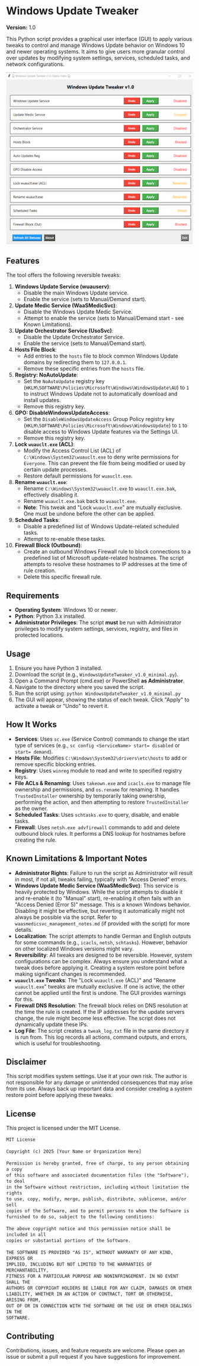 # Windows Update Tweaker

**Version:** 1.0

This Python script provides a graphical user interface (GUI) to apply various tweaks to control and manage Windows Update behavior on Windows 10 and newer operating systems. It aims to give users more granular control over updates by modifying system settings, services, scheduled tasks, and network configurations.

![Windows Update Tweaker](WindowsUpdateTweaker.png)
## Features

The tool offers the following reversible tweaks:

1.  **Windows Update Service (wuauserv)**:
    *   Disable the main Windows Update service.
    *   Enable the service (sets to Manual/Demand start).
2.  **Update Medic Service (WaaSMedicSvc)**:
    *   Disable the Windows Update Medic Service.
    *   Attempt to enable the service (sets to Manual/Demand start - see Known Limitations).
3.  **Update Orchestrator Service (UsoSvc)**:
    *   Disable the Update Orchestrator Service.
    *   Enable the service (sets to Manual/Demand start).
4.  **Hosts File Block**:
    *   Add entries to the `hosts` file to block common Windows Update domains by redirecting them to `127.0.0.1`.
    *   Remove these specific entries from the `hosts` file.
5.  **Registry: NoAutoUpdate**:
    *   Set the `NoAutoUpdate` registry key (`HKLM\SOFTWARE\Policies\Microsoft\Windows\WindowsUpdate\AU`) to `1` to instruct Windows Update not to automatically download and install updates.
    *   Remove this registry key.
6.  **GPO: DisableWindowsUpdateAccess**:
    *   Set the `DisableWindowsUpdateAccess` Group Policy registry key (`HKLM\SOFTWARE\Policies\Microsoft\Windows\WindowsUpdate`) to `1` to disable access to Windows Update features via the Settings UI.
    *   Remove this registry key.
7.  **Lock `wuauclt.exe` (ACL)**:
    *   Modify the Access Control List (ACL) of `C:\Windows\System32\wuauclt.exe` to deny write permissions for `Everyone`. This can prevent the file from being modified or used by certain update processes.
    *   Restore default permissions for `wuauclt.exe`.
8.  **Rename `wuauclt.exe`**:
    *   Rename `C:\Windows\System32\wuauclt.exe` to `wuauclt.exe.bak`, effectively disabling it.
    *   Rename `wuauclt.exe.bak` back to `wuauclt.exe`.
    *   **Note**: This tweak and "Lock `wuauclt.exe`" are mutually exclusive. One must be undone before the other can be applied.
9.  **Scheduled Tasks**: 
    *   Disable a predefined list of Windows Update-related scheduled tasks.
    *   Attempt to re-enable these tasks.
10. **Firewall Block (Outbound)**:
    *   Create an outbound Windows Firewall rule to block connections to a predefined list of Microsoft update-related hostnames. The script attempts to resolve these hostnames to IP addresses at the time of rule creation.
    *   Delete this specific firewall rule.

## Requirements

*   **Operating System**: Windows 10 or newer.
*   **Python**: Python 3.x installed.
*   **Administrator Privileges**: The script **must** be run with Administrator privileges to modify system settings, services, registry, and files in protected locations.

## Usage

1.  Ensure you have Python 3 installed.
2.  Download the script (e.g., `WindowsUpdateTweaker_v1.0_minimal.py`).
3.  Open a Command Prompt (cmd.exe) or PowerShell **as Administrator**.
4.  Navigate to the directory where you saved the script.
5.  Run the script using: `python WindowsUpdateTweaker_v1.0_minimal.py`
6.  The GUI will appear, showing the status of each tweak. Click "Apply" to activate a tweak or "Undo" to revert it.

## How It Works

*   **Services**: Uses `sc.exe` (Service Control) commands to change the start type of services (e.g., `sc config <ServiceName> start= disabled` or `start= demand`).
*   **Hosts File**: Modifies `C:\Windows\System32\drivers\etc\hosts` to add or remove specific blocking entries.
*   **Registry**: Uses `winreg` module to read and write to specified registry keys.
*   **File ACLs & Renaming**: Uses `takeown.exe` and `icacls.exe` to manage file ownership and permissions, and `os.rename` for renaming. It handles `TrustedInstaller` ownership by temporarily taking ownership, performing the action, and then attempting to restore `TrustedInstaller` as the owner.
*   **Scheduled Tasks**: Uses `schtasks.exe` to query, disable, and enable tasks.
*   **Firewall**: Uses `netsh.exe advfirewall` commands to add and delete outbound block rules. It performs a DNS lookup for hostnames before creating the rule.

## Known Limitations & Important Notes

*   **Administrator Rights**: Failure to run the script as Administrator will result in most, if not all, tweaks failing, typically with "Access Denied" errors.
*   **Windows Update Medic Service (WaaSMedicSvc)**: This service is heavily protected by Windows. While the script attempts to disable it and re-enable it (to "Manual" start), re-enabling it often fails with an "Access Denied (Error 5)" message. This is a known Windows behavior. Disabling it might be effective, but reverting it automatically might not always be possible via the script. Refer to `waasmedicsvc_management_notes.md` (if provided with the script) for more details.
*   **Localization**: The script attempts to handle German and English outputs for some commands (e.g., `icacls`, `netsh`, `schtasks`). However, behavior on other localized Windows versions might vary.
*   **Reversibility**: All tweaks are designed to be reversible. However, system configurations can be complex. Always ensure you understand what a tweak does before applying it. Creating a system restore point before making significant changes is recommended.
*   **`wuauclt.exe` Tweaks**: The "Lock `wuauclt.exe` (ACL)" and "Rename `wuauclt.exe`" tweaks are mutually exclusive. If one is active, the other cannot be applied until the first is undone. The GUI provides warnings for this.
*   **Firewall DNS Resolution**: The firewall block relies on DNS resolution at the time the rule is created. If the IP addresses for the update servers change, the rule might become less effective. The script does not dynamically update these IPs.
*   **Log File**: The script creates a `tweak_log.txt` file in the same directory it is run from. This log records all actions, command outputs, and errors, which is useful for troubleshooting.

## Disclaimer

This script modifies system settings. Use it at your own risk. The author is not responsible for any damage or unintended consequences that may arise from its use. Always back up important data and consider creating a system restore point before applying these tweaks.

## License

This project is licensed under the MIT License.

```text
MIT License

Copyright (c) 2025 [Your Name or Organization Here]

Permission is hereby granted, free of charge, to any person obtaining a copy
of this software and associated documentation files (the "Software"), to deal
in the Software without restriction, including without limitation the rights
to use, copy, modify, merge, publish, distribute, sublicense, and/or sell
copies of the Software, and to permit persons to whom the Software is
furnished to do so, subject to the following conditions:

The above copyright notice and this permission notice shall be included in all
copies or substantial portions of the Software.

THE SOFTWARE IS PROVIDED "AS IS", WITHOUT WARRANTY OF ANY KIND, EXPRESS OR
IMPLIED, INCLUDING BUT NOT LIMITED TO THE WARRANTIES OF MERCHANTABILITY,
FITNESS FOR A PARTICULAR PURPOSE AND NONINFRINGEMENT. IN NO EVENT SHALL THE
AUTHORS OR COPYRIGHT HOLDERS BE LIABLE FOR ANY CLAIM, DAMAGES OR OTHER
LIABILITY, WHETHER IN AN ACTION OF CONTRACT, TORT OR OTHERWISE, ARISING FROM,
OUT OF OR IN CONNECTION WITH THE SOFTWARE OR THE USE OR OTHER DEALINGS IN THE
SOFTWARE.
```

## Contributing

Contributions, issues, and feature requests are welcome. Please open an issue or submit a pull request if you have suggestions for improvement.

